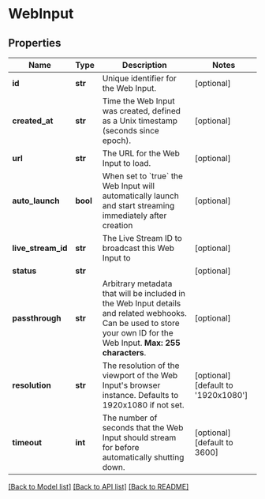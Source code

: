 # WebInput

## Properties
Name | Type | Description | Notes
------------ | ------------- | ------------- | -------------
**id** | **str** | Unique identifier for the Web Input. | [optional]
**created_at** | **str** | Time the Web Input was created, defined as a Unix timestamp (seconds since epoch). | [optional]
**url** | **str** | The URL for the Web Input to load. | [optional]
**auto_launch** | **bool** | When set to &#x60;true&#x60; the Web Input will automatically launch and start streaming immediately after creation | [optional]
**live_stream_id** | **str** | The Live Stream ID to broadcast this Web Input to | [optional]
**status** | **str** |  | [optional]
**passthrough** | **str** | Arbitrary metadata that will be included in the Web Input details and related webhooks. Can be used to store your own ID for the Web Input. **Max: 255 characters**. | [optional]
**resolution** | **str** | The resolution of the viewport of the Web Input&#39;s browser instance. Defaults to 1920x1080 if not set. | [optional] [default to '1920x1080']
**timeout** | **int** | The number of seconds that the Web Input should stream for before automatically shutting down. | [optional] [default to 3600]

[[Back to Model list]](../README.md#documentation-for-models) [[Back to API list]](../README.md#documentation-for-api-endpoints) [[Back to README]](../README.md)


